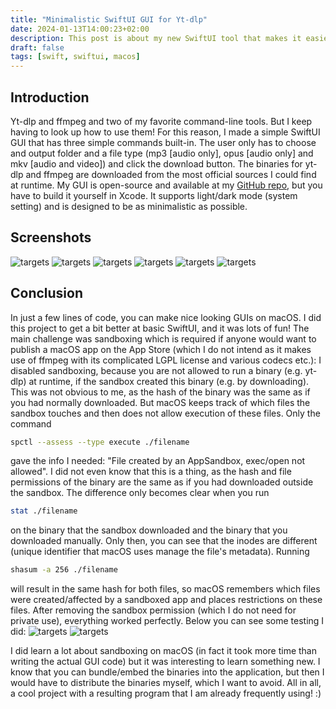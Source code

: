 ```yaml
---
title: "Minimalistic SwiftUI GUI for Yt-dlp"
date: 2024-01-13T14:00:23+02:00
description: This post is about my new SwiftUI tool that makes it easier to download from websites using yt-dlp.
draft: false
tags: [swift, swiftui, macos]
---
```


## Introduction

Yt-dlp and ffmpeg and two of my favorite command-line tools. But I keep having to look up how to use them! For this reason, I made a simple SwiftUI GUI that has three simple commands built-in. The user only has to choose and output folder and a file type (mp3 [audio only], opus [audio only] and mkv [audio and video]) and click the download button. The binaries for yt-dlp and ffmpeg are downloaded from the most official sources I could find at runtime. My GUI is open-source and available at my [GitHub repo](https://github.com/downIoads/swiftui-ytdl), but you have to build it yourself in Xcode. It supports light/dark mode (system setting) and is designed to be as minimalistic as possible.

## Screenshots
![targets](/images/ytdl/light1.png "Light mode pic 1")
![targets](/images/ytdl/light2.png "Light mode pic 2")
![targets](/images/ytdl/light3.png "Light mode pic 3")
![targets](/images/ytdl/dark1.png "Dark mode pic 1")
![targets](/images/ytdl/dark2.png "Dark mode pic 2")
![targets](/images/ytdl/dark3.png "Dark mode pic 3")

## Conclusion

In just a few lines of code, you can make nice looking GUIs on macOS. I did this project to get a bit better at basic SwiftUI, and it was lots of fun! The main challenge was sandboxing which is required if anyone would want to publish a macOS app on the App Store (which I do not intend as it makes use of ffmpeg with its complicated LGPL license and various codecs etc.): I disabled sandboxing, because you are not allowed to run a binary (e.g. yt-dlp) at runtime, if the sandbox created this binary (e.g. by downloading). This was not obvious to me, as the hash of the binary was the same as if you had normally downloaded. But macOS keeps track of which files the sandbox touches and then does not allow execution of these files. Only the command
```bash
spctl --assess --type execute ./filename
```
gave the info I needed: "File created by an AppSandbox, exec/open not allowed". I did not even know that this is a thing, as the hash and file permissions of the binary are the same as if you had downloaded outside the sandbox. The difference only becomes clear when you run
```bash
stat ./filename
```
on the binary that the sandbox downloaded and the binary that you downloaded manually. Only then, you can see that the inodes are different (unique identifier that macOS uses manage the file's metadata). Running 
```bash
shasum -a 256 ./filename
```
will result in the same hash for both files, so macOS remembers which files were created/affected by a sandboxed app and places restrictions on these files. After removing the sandbox permission (which I do not need for private use), everything worked perfectly. Below you can see some testing I did:
![targets](/images/ytdl/sandbox-noExec1.png "Hashes and permissions are the same, but one can not be executed")
![targets](/images/ytdl/sandbox-noExec2.png "Spctl and stats commands made me understand why this is happening")

I did learn a lot about sandboxing on macOS (in fact it took more time than writing the actual GUI code) but it was interesting to learn something new. I know that you can bundle/embed the binaries into the application, but then I would have to distribute the binaries myself, which I want to avoid. All in all, a cool project with a resulting program that I am already frequently using! :)